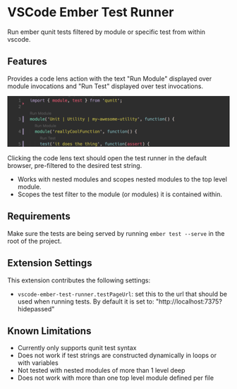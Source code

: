 # VSCode Ember Test Runner
Run ember qunit tests filtered by module or specific test from within vscode.

## Features
Provides a code lens action with the text "Run Module" displayed over module
invocations and "Run Test" displayed over test invocations.

![Screenshot](./resources/test-runner-screen-shot.png)

Clicking the code lens text should open the test runner in the default
browser, pre-filtered to the desired test string.

- Works with nested modules and scopes nested modules to the top level module.
- Scopes the test filter to the module (or modules) it is
contained within.

## Requirements
Make sure the tests are being served by running `ember test --serve` in the
root of the project.

## Extension Settings
This extension contributes the following settings:

* `vscode-ember-test-runner.testPageUrl`: set this to the url that should be used
when running tests. By default it is set to: "http://localhost:7375?hidepassed"

## Known Limitations
- Currently only supports qunit test syntax
- Does not work if test strings are constructed dynamically in loops or with variables
- Not tested with nested modules of more than 1 level deep
- Does not work with more than one top level module defined per file